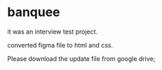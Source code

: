 # banquee
it was an interview test project.

converted figma file to html and css.

Please download the update file from google drive;
